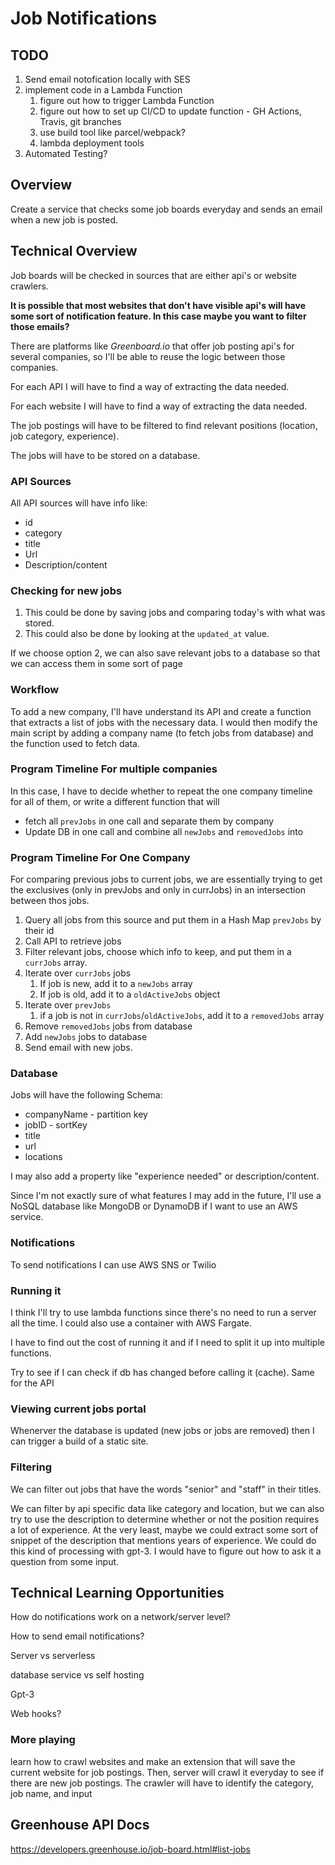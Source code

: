 # Job Notifications

## TODO

1. Send email notofication locally with SES
2. implement code in a Lambda Function
   1. figure out how to trigger Lambda Function
   2. figure out how to set up CI/CD to update function - GH Actions, Travis, git branches
   3. use build tool like parcel/webpack?
   4. lambda deployment tools
3. Automated Testing?

## Overview

Create a service that checks some job boards everyday and sends an email when a new job is posted.

## Technical Overview

Job boards will be checked in sources that are either api's or website crawlers.

**It is possible that most websites that don't have visible api's will have some sort of notification feature. In this case maybe you want to filter those emails?**

There are platforms like *Greenboard.io* that offer job posting api's for several companies, so I'll be able to reuse the logic between those companies. 

For each API I will have to find a way of extracting the data needed.

For each website I will have to find a way of extracting the data needed.

The job postings will have to be filtered to find relevant positions (location, job category, experience).

The jobs will have to be stored on a database.

### API Sources

All API sources will have info like:

* id
* category
* title
* Url
* Description/content

### Checking for new jobs

1. This could be done by saving jobs and comparing today's with what was stored.
2. This could also be done by looking at the `updated_at` value.

If we choose option 2, we can also save relevant jobs to a database so that we can access them in some sort of page

### Workflow

To add a new company, I'll have understand its API and create a function that extracts a list of jobs with the necessary data. I would then modify the main script by adding a company name (to fetch jobs from database) and the function used to fetch data.

### Program Timeline For multiple companies

In this case, I have to decide whether to repeat the one company timeline for all of them, or write a different function that will

* fetch all `prevJobs` in one call and separate them by company
* Update DB in one call and combine all `newJobs` and `removedJobs` into

### Program Timeline For One Company

For comparing previous jobs to current jobs, we are essentially trying to get the exclusives (only in prevJobs and only in currJobs) in an intersection between thos jobs.

1. Query all jobs from this source and put them in a Hash Map `prevJobs` by their id
2. Call API to retrieve jobs
3. Filter relevant jobs, choose which info to keep, and put them in a `currJobs` array.
4. Iterate over `currJobs` jobs
   1. If job is new, add it to a `newJobs` array
   2. If job is old, add it to a `oldActiveJobs` object
5. Iterate over `prevJobs`
   1. if a job is not in `currJobs`/`oldActiveJobs`, add it to a `removedJobs` array
6. Remove `removedJobs` jobs from database
7. Add `newJobs` jobs to database
8. Send email with new jobs.

### Database

Jobs will have the following Schema:

* companyName - partition key
* jobID - sortKey
* title
* url
* locations



I may also add a property like "experience needed" or description/content.

Since I'm not exactly sure of what features I may add in the future, I'll use a NoSQL database like MongoDB or DynamoDB if I want to use an AWS service.

### Notifications

To send notifications I can use AWS SNS or Twilio

### Running it

I think I'll try to use lambda functions since there's no need to run a server all the time. I could also use a container with AWS Fargate.

I have to find out the cost of running it and if I need to split it up into multiple functions.

Try to see if I can check if db has changed before calling it (cache). Same for the API

### Viewing current jobs portal

Whenerver the database is updated (new jobs or jobs are removed) then I can trigger a build of a static site.

### Filtering

We can filter out jobs that have the words "senior" and "staff" in their titles.

We can filter by api specific data like category and location, but we can also try to use the description to determine whether or not the position requires a lot of experience. At the very least, maybe we could extract some sort of snippet of the description that mentions years of experience. We could do this kind of processing with gpt-3. I would have to figure out how to ask it a question from some input.



## Technical Learning Opportunities

How do notifications work on a network/server level?

How to send email notifications?

Server vs serverless

database service vs self hosting

Gpt-3

Web hooks?

### More playing

learn how to crawl websites and make an extension that will save the current website for job postings. Then, server will crawl it everyday to see if there are new job postings. The crawler will have to identify the category, job name, and input

## Greenhouse API Docs

https://developers.greenhouse.io/job-board.html#list-jobs